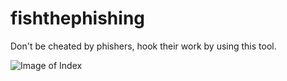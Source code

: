 # fishthephishing
Don't be cheated by phishers, hook their work by using this tool.

![Image of Index](https://i.imgur.com/A3eqVGJ.png)
